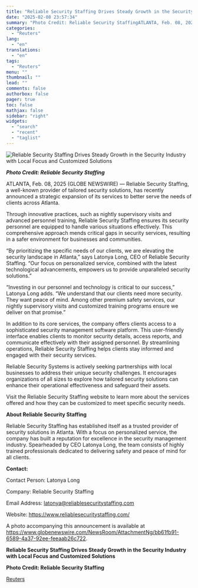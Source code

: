 ```yaml
---
title: "Reliable Security Staffing Drives Steady Growth in the Security Industry with Local Focus and Customized Solutions"
date: "2025-02-08 23:57:34"
summary: "Photo Credit: Reliable Security StaffingATLANTA, Feb. 08, 2025 (GLOBE NEWSWIRE) — Reliable Security Staffing, a well-known provider of tailored security solutions, has recently announced a strategic expansion of its services to better serve the needs of clients across Atlanta.Through innovative practices, such as nightly supervisory visits and advanced personnel training,..."
categories:
  - "Reuters"
lang:
  - "en"
translations:
  - "en"
tags:
  - "Reuters"
menu: ""
thumbnail: ""
lead: ""
comments: false
authorbox: false
pager: true
toc: false
mathjax: false
sidebar: "right"
widgets:
  - "search"
  - "recent"
  - "taglist"
---
```


![Reliable Security Staffing Drives Steady Growth in the Security Industry with Local Focus and Customized Solutions](https://s3.tradingview.com/news/image/tag:reuters.com,2025-02-08:newsml_GNX1SLhW4-89b2746d3bfd8acb9bc01e1e09eeb289-resized.jpeg)

***Photo Credit: Reliable Security Staffing***

ATLANTA, Feb. 08, 2025 (GLOBE NEWSWIRE) — Reliable Security Staffing, a well-known provider of tailored security solutions, has recently announced a strategic expansion of its services to better serve the needs of clients across Atlanta.

Through innovative practices, such as nightly supervisory visits and advanced personnel training, Reliable Security Staffing ensures its security personnel are equipped to handle various situations effectively. This comprehensive approach mends critical gaps in security services, resulting in a safer environment for businesses and communities.

“By prioritizing the specific needs of our clients, we are elevating the security landscape in Atlanta,” says Latonya Long, CEO of Reliable Security Staffing. “Our focus on personalized service, combined with the latest technological advancements, empowers us to provide unparalleled security solutions.”

“Investing in our personnel and technology is critical to our success,” Latonya Long adds. “We understand that our clients need more security. They want peace of mind. Among other premium safety services, our nightly supervisory visits and customized training programs ensure we deliver on that promise.”

In addition to its core services, the company offers clients access to a sophisticated security management software platform. This user-friendly interface enables clients to monitor security details, access reports, and communicate effectively with their assigned personnel. By streamlining operations, Reliable Security Staffing helps clients stay informed and engaged with their security services.

Reliable Security Systems is actively seeking partnerships with local businesses to address their unique security challenges. It encourages organizations of all sizes to explore how tailored security solutions can enhance their operational effectiveness and safeguard their assets.

Visit the Reliable Security Staffing website to learn more about the services offered and how they can be customized to meet specific security needs.

**About Reliable Security Staffing**

Reliable Security Staffing has established itself as a trusted provider of security solutions in Atlanta. With a focus on personalized service, the company has built a reputation for excellence in the security management industry. Spearheaded by CEO Latonya Long, the team consists of highly trained professionals dedicated to delivering safety and peace of mind for all clients.

**Contact:**

Contact Person: Latonya Long

Company: Reliable Security Staffing

Email Address: latonya@reliablesecuritystaffing.com

Website: https://www.reliablesecuritystaffing.com/

A photo accompanying this announcement is available at https://www.globenewswire.com/NewsRoom/AttachmentNg/bb61fb91-6589-4a37-92ee-feeaab26c722.

**Reliable Security Staffing Drives Steady Growth in the Security Industry with Local Focus and Customized Solutions**

**Photo Credit: Reliable Security Staffing**

[Reuters](https://www.tradingview.com/news/reuters.com,2025-02-08:newsml_GNX1SLhW4:0-reliable-security-staffing-drives-steady-growth-in-the-security-industry-with-local-focus-and-customized-solutions/)
